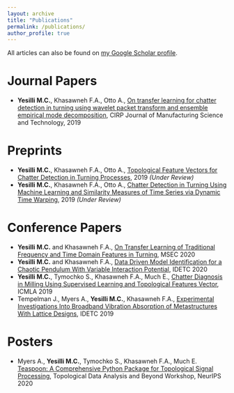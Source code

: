 ```yaml
---
layout: archive
title: "Publications"
permalink: /publications/
author_profile: true
---
```


All articles can also be found on <a href="https://scholar.google.com/citations?user=dx7stuoAAAAJ&hl=en">my Google Scholar profile</a>.

Journal Papers
====================
+ **Yesilli M.C.**, Khasawneh F.A., Otto A., <a href="https://doi.org/10.1016/j.cirpj.2019.11.003"> On transfer learning for chatter detection in turning using wavelet packet transform and ensemble empirical mode decomposition</a>, CIRP Journal of Manufacturing Science and Technology, 2019


Preprints
=========
+ **Yesilli M.C.**, Khasawneh F.A., Otto A., <a href="https://arxiv.org/abs/1905.08671"> Topological Feature Vectors for Chatter Detection in Turning Processes</a>, 2019 *(Under Review)*
+ **Yesilli M.C.**, Khasawneh F.A., Otto A., <a href="https://arxiv.org/abs/1908.01678"> Chatter Detection in Turning Using Machine Learning and Similarity Measures of Time Series via Dynamic Time Warping</a>, 2019 *(Under Review)*

Conference Papers
=================
+ **Yesilli M.C.** and Khasawneh F.A., <a href="https://doi.org/10.1115/MSEC2020-8274"> On Transfer Learning of Traditional Frequency and Time Domain Features in Turning</a>, MSEC 2020
+ **Yesilli M.C.** and Khasawneh F.A., <a href="https://doi.org/10.1115/DETC2020-22597"> Data Driven Model Identification for a Chaotic Pendulum With Variable Interaction Potential</a>, IDETC 2020
+ **Yesilli M.C.**, Tymochko S., Khasawneh F.A., Much E., <a href="https://doi.org/10.1109/ICMLA.2019.00200"> Chatter Diagnosis in Milling Using Supervised Learning and Topological Features Vector</a>, ICMLA 2019
+ Tempelman J., Myers A., **Yesilli M.C.**, Khasawneh F.A., <a href="https://doi.org/10.1115/DETC2019-97673"> Experimental Investigations Into Broadband Vibration Absorption of Metastructures With Lattice Designs</a>, IDETC 2019

Posters
=======
+ Myers A., **Yesilli M.C.**, Tymochko S., Khasawneh F.A., Much E. <a href="https://openreview.net/pdf/0af524d299e512e7ddcc542eafefcdf153b7e595.pdf"> Teaspoon: A Comprehensive Python Package for Topological Signal Processing</a>, Topological Data Analysis and Beyond Workshop, NeurIPS 2020